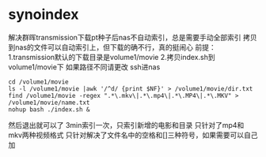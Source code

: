 # synoindex
解决群晖transmission下载pt种子后nas不自动索引，总是需要手动全部索引
拷贝到nas的文件可以自动索引上，但下载的确不行，真的挺闹心
前提：
1.transmission默认的下载目录是volume1/movie
2.拷贝index.sh到volume1/movie下
如果路径不同请更改
ssh进nas

```
cd /volume1/movie
ls -l /volume1/movie |awk '/^d/ {print $NF}' > /volume1/movie/dir.txt
find /volume1/movie -regex ".*\.mkv\|.*\.mp4\|.*\.MP4\|.*\.MKV" > /volume1/movie/name.txt
nohup bash ./index.sh &
```

然后退出就可以了
3min索引一次，只索引新增的电影和目录
只针对了mp4和mkv两种视频格式
只针对解决了文件名中的空格和[]三种符号，如果需要可以自己加
